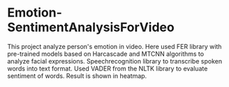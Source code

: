 # Emotion-SentimentAnalysisForVideo
This project analyze person's emotion in video. Here used FER library with pre-trained models based on Harcascade and MTCNN algorithms to analyze facial expressions. Speechrecognition library to transcribe spoken words into text format. Used  VADER from the NLTK library to evaluate sentiment of words. Result is shown in heatmap.
